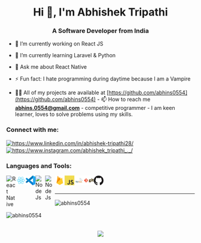 

<!--
**abhins0554/abhins0554** is a ✨ _special_ ✨ repository because its `README.md` (this file) appears on your GitHub profile.

Here are some ideas to get you started:

- 🔭 I’m currently working on ...
- 🌱 I’m currently learning ...
- 👯 I’m looking to collaborate on ...
- 🤔 I’m looking for help with ...
- 💬 Ask me about ...
- 📫 How to reach me: ...
- 😄 Pronouns: ...
- ⚡ Fun fact: ...
-->

<h1 align="center">Hi 👋, I'm Abhishek Tripathi</h1>
<h3 align="center">A Software Developer from India</h3>


- 🔭 I’m currently working on React JS
- 🌱 I’m currently learning Laravel & Python
- 💬 Ask me about React Native
- ⚡ Fun fact: I hate programming during daytime because I am a Vampire

- 👨‍💻 All of my projects are available at
[https://github.com/abhins0554](https://github.com/abhins0554) - 📫 How to reach
me **abhins.0554@gmail.com** - competitive programmer - I am keen learner,
loves to solve problems using my skills.
<h3 align="left">Connect with me:</h3>
<p align="left">
  <a href="https://www.linkedin.com/in/abhishek-tripathi28/" target="blank"
    ><img
      align="center"
      src="https://cdn.jsdelivr.net/npm/simple-icons@3.0.1/icons/linkedin.svg"
      alt="https://www.linkedin.com/in/abhishek-tripathi28/"
      height="30"
      width="40"
  /></a>
  <a href="https://www.instagram.com/abhishek_tripathi_._/" target="blank"
    ><img
      align="center"
      src="https://cdn.jsdelivr.net/npm/simple-icons@3.0.1/icons/instagram.svg"
      alt="https://www.instagram.com/abhishek_tripathi_._/"
      height="30"
      width="40"
  /></a>
</p>

### Languages and Tools:

<img
  align="left"
  alt="React Native"
  width="26px"
  src="https://www.datocms-assets.com/45470/1631026680-logo-react-native.png"
/>
<img
  align="left"
  alt="React JS"
  width="26px"
  src="https://raw.githubusercontent.com/github/explore/80688e429a7d4ef2fca1e82350fe8e3517d3494d/topics/react/react.png"
/>
<img
  align="left"
  alt="Visual Studio Code"
  width="26px"
  src="https://raw.githubusercontent.com/github/explore/80688e429a7d4ef2fca1e82350fe8e3517d3494d/topics/visual-studio-code/visual-studio-code.png"
/>
<img
  align="left"
  alt="Node Js"
  width="26px"
  src="https://seeklogo.com/images/N/nodejs-logo-FBE122E377-seeklogo.com.png"
/>
<img
  align="left"
  alt="Node Js"
  width="26px"
  src="https://upload.wikimedia.org/wikipedia/commons/thumb/9/9a/Laravel.svg/1200px-Laravel.svg.png"
/>
<img
  align="left"
  alt="Firebase"
  width="26px"
  src="https://raw.githubusercontent.com/github/explore/80688e429a7d4ef2fca1e82350fe8e3517d3494d/topics/firebase/firebase.png"
/>
<img
  align="left"
  alt="JavaScript"
  width="26px"
  src="https://raw.githubusercontent.com/github/explore/80688e429a7d4ef2fca1e82350fe8e3517d3494d/topics/javascript/javascript.png"
/>
<img
  align="left"
  alt="MySQL"
  width="26px"
  src="https://raw.githubusercontent.com/github/explore/80688e429a7d4ef2fca1e82350fe8e3517d3494d/topics/mysql/mysql.png"
/>
<img
  align="left"
  alt="Git"
  width="26px"
  src="https://raw.githubusercontent.com/github/explore/80688e429a7d4ef2fca1e82350fe8e3517d3494d/topics/git/git.png"
/>
<img
  align="left"
  alt="GitHub"
  width="26px"
  src="https://raw.githubusercontent.com/github/explore/78df643247d429f6cc873026c0622819ad797942/topics/github/github.png"
/>
<br />
<br />

---

<p>
  <img
    align="center"
    src="https://github-readme-stats.vercel.app/api/top-langs?username=abhins0554&show_icons=true&locale=en&layout=compact"
    alt="abhins0554"
  />
</p>

<p>
  <img
    align="center"
    src="https://github-readme-streak-stats.herokuapp.com/?user=abhins0554&"
    alt="abhins0554"
  />
</p>
<br />

<div align="center">
  <img
    src="https://komarev.com/ghpvc/?username=abhins0554&&style=flat-square"
    align="center"
  />
</div>

<br />

